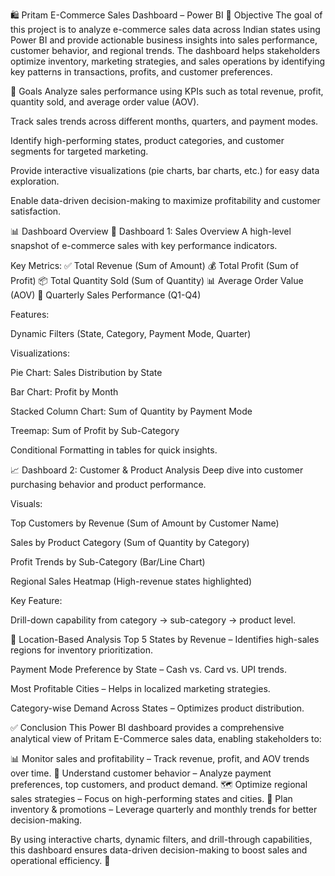 🛍️ Pritam E-Commerce Sales Dashboard – Power BI
📌 Objective
The goal of this project is to analyze e-commerce sales data across Indian states using Power BI and provide actionable business insights into sales performance, customer behavior, and regional trends. The dashboard helps stakeholders optimize inventory, marketing strategies, and sales operations by identifying key patterns in transactions, profits, and customer preferences.

🎯 Goals
Analyze sales performance using KPIs such as total revenue, profit, quantity sold, and average order value (AOV).

Track sales trends across different months, quarters, and payment modes.

Identify high-performing states, product categories, and customer segments for targeted marketing.

Provide interactive visualizations (pie charts, bar charts, etc.) for easy data exploration.

Enable data-driven decision-making to maximize profitability and customer satisfaction.

📊 Dashboard Overview
🧾 Dashboard 1: Sales Overview
A high-level snapshot of e-commerce sales with key performance indicators.

Key Metrics:
✅ Total Revenue (Sum of Amount)
💰 Total Profit (Sum of Profit)
📦 Total Quantity Sold (Sum of Quantity)
📊 Average Order Value (AOV)
📅 Quarterly Sales Performance (Q1-Q4)

Features:

Dynamic Filters (State, Category, Payment Mode, Quarter)

Visualizations:

Pie Chart: Sales Distribution by State

Bar Chart: Profit by Month

Stacked Column Chart: Sum of Quantity by Payment Mode

Treemap: Sum of Profit by Sub-Category

Conditional Formatting in tables for quick insights.

📈 Dashboard 2: Customer & Product Analysis
Deep dive into customer purchasing behavior and product performance.

Visuals:

Top Customers by Revenue (Sum of Amount by Customer Name)

Sales by Product Category (Sum of Quantity by Category)

Profit Trends by Sub-Category (Bar/Line Chart)

Regional Sales Heatmap (High-revenue states highlighted)

Key Feature:

Drill-down capability from category → sub-category → product level.

📍 Location-Based Analysis
Top 5 States by Revenue – Identifies high-sales regions for inventory prioritization.

Payment Mode Preference by State – Cash vs. Card vs. UPI trends.

Most Profitable Cities – Helps in localized marketing strategies.

Category-wise Demand Across States – Optimizes product distribution.

✅ Conclusion
This Power BI dashboard provides a comprehensive analytical view of Pritam E-Commerce sales data, enabling stakeholders to:

📊 Monitor sales and profitability – Track revenue, profit, and AOV trends over time.
🛒 Understand customer behavior – Analyze payment preferences, top customers, and product demand.
🗺️ Optimize regional sales strategies – Focus on high-performing states and cities.
📅 Plan inventory & promotions – Leverage quarterly and monthly trends for better decision-making.

By using interactive charts, dynamic filters, and drill-through capabilities, this dashboard ensures data-driven decision-making to boost sales and operational efficiency. 🚀
